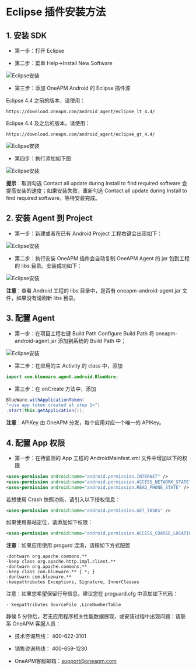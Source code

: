# Eclipse 插件安装方法

## 1. 安装 SDK


* 第一步：打开 Eclipse

* 第二步：菜单 Help->Install New Software

![Eclipse安装](eclipse11419579629.png)

* 第三步：添加 OneAPM Android 的 Eclipse 插件源

Eclipse 4.4 之前的版本，请使用：

`https://download.oneapm.com/android_agent/eclipse_lt_4.4/`

Eclipse 4.4 及之后的版本，请使用：

`https://download.oneapm.com/android_agent/eclipse_gt_4.4/`

![Eclipse安装](eclipse21419579643.png)

* 第四步：执行添加如下图

![Eclipse安装](QQT20150729174216.jpg)

**提示**：取消勾选 Contact all update during Install to find required software 会提高安装的速度；如果安装失败，重新勾选 Contact all update during Install to find required software，等待安装完成。

## 2. 安装 Agent 到 Project

* 第一步：新建或者在已有 Android Project 工程右键会出现如下：
 
![Eclipse安装](eclipse41419579660.png)

* 第二步：执行安装 OneAPM 插件会自动复制 OneAPM Agent 的 jar 包到工程的 libs 目录。安装成功如下：

![Eclipse安装](eclipse51419579667.png)

**注意**：查看 Android 工程的 libs 目录中，是否有 oneapm-android-agent.jar 文件，如果没有请刷新 libs 目录。

## 3. 配置 Agent

* 第一步：在项目工程右键 Build Path Configure Build Path 将 oneapm-android-agent.jar 添加到系统的 Build Path 中；

![Eclipse安装](eclipse61419579677.png)

* 第二步：在应用的主 Activity 的 class 中，添加

```java
import com.blueware.agent.android.BlueWare;
```

* 第三步：在 onCreate 方法中，添加

```java
BlueWare.withApplicationToken(
"<use app token created at step 1>")
.start(this.getApplication());
```

**注意**：APIKey 由 OneAPM 分发，每个应用对应一个唯一的 APIKey。

## 4. 配置 App 权限

* 第一步：在待监测的 App 工程的 AndroidMainfest.xml 文件中增加以下的权限

```xml
<uses-permission android:name="android.permission.INTERNET" />
<uses-permission android:name="android.permission.ACCESS_NETWORK_STATE" />
<uses-permission android:name="android.permission.READ_PHONE_STATE" />
```

若想使用 Crash 快照功能，请引入以下授权信息：

```xml
<uses-permission android:name="android.permission.GET_TASKS" />
```

如果使用基站定位，请添加如下权限：

```xml
<uses-permission android:name="android.permission.ACCESS_COARSE_LOCATION" />
```

**注意**：如果应用使用 progurd 混淆，请按如下方式配置

```
-dontwarn org.apache.commons.**
-keep class org.apache.http.impl.client.**
-dontwarn org.apache.commons.**
-keep class com.blueware.** { *; }
-dontwarn com.blueware.**
-keepattributes Exceptions, Signature, InnerClasses
```

注意：如果您希望保留行号信息，建议您在 proguard.cfg 中添加如下代码：

```
- keepattributes SourceFile ,LineNumberTable
```

静候 5 分钟后，若无应用程序相关性能数据展现，或安装过程中出现问题：请联系 OneAPM 客服人员：

* 技术咨询热线： 400-622-3101

* 销售咨询热线： 400-659-1230

* OneAPM客服邮箱：support@oneapm.com
